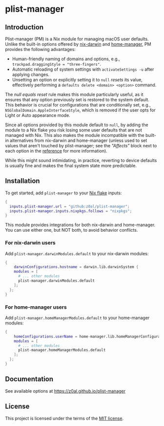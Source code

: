 # plist-manager

<!-- MANUAL START -->

<!-- toc -->

## Introduction

Plist-manager (PM) is a Nix module for managing macOS user defaults. Unlike the built-in options offered by [nix-darwin](https://github.com/LnL7/nix-darwin) and [home-manager](https://github.com/nix-community/home-manager), PM provides the following advantages:

- Human-friendly naming of domains and options, e.g., `trackpad.draggingStyle = "three-fingers"`.
- Automatic reloading of system settings with `activateSettings -u` after applying changes.
- Unsetting an option or explicitly setting it to `null` _resets_ its value, effectively performing a `defaults delete <domain> <option>` command.

The _null equals reset_ rule makes this module particularly useful, as it ensures that any option previously set is restored to the system default. This behavior is crucial for configurations that are conditionally set, e.g., `NSGlobalDomain.AppleInterfaceStyle`, which is removed if the user opts for Light or Auto appearance mode.

Since all options provided by this module default to `null`, by adding the module to a Nix flake you risk losing some user defaults that are not managed with Nix. This also makes the module incompatible with the built-in alternatives from nix-darwin and home-manager (unless used to set values that aren't touched by plist-manager; see the _"Affects"_ block next to each option in the [reference](https://z0al.github.io/plist-manager#reference) for more information).

While this might sound intimidating, in practice, reverting to device defaults is usually fine and makes the final system state more predictable.

## Installation

To get started, add `plist-manager` to your [Nix flake](https://nix.dev/concepts/flakes) inputs:

```nix
{
  inputs.plist-manager.url = "github:z0al/plist-manager";
  inputs.plist-manager.inputs.nixpkgs.follows = "nixpkgs";
}
```

This module provides integrations for both nix-darwin and home-manager. You can use either one, but NOT both, to avoid behavior conflicts.

### For nix-darwin users

Add `plist-manager.darwinModules.default` to your nix-darwin modules:

```nix
{
	darwinConfigurations.hostname = darwin.lib.darwinSystem {
    modules = [
      # ... other modules
      plist-manager.darwinModules.default
    ];
  };
}
```

### For home-manager users

Add `plist-manager.homeManagerModules.default` to your home-manager modules:

```nix
{
	homeConfigurations.userName = home-manager.lib.homeManagerConfiguration {
    modules = [
      # ... other modules
      plist-manager.homeManagerModules.default
    ];
  };
}
```

<!-- MANUAL END -->

## Documentation

See available options at https://z0al.github.io/plist-manager

## License

This project is licensed under the terms of the [MIT license](./LICENSE).
